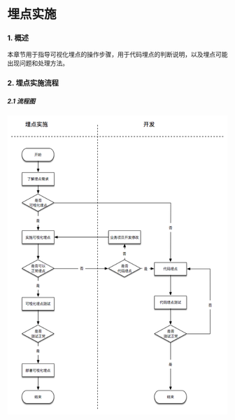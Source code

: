 # 埋点实施

### 1. 概述

本章节用于指导可视化埋点的操作步骤，用于代码埋点的判断说明，以及埋点可能出现问题和处理方法。

### 2. 埋点实施流程

##### 2.1 流程图

![](/assets/example/data-access-tracking-execution-flow.png)